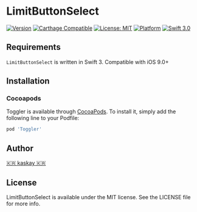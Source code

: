 # LimitButtonSelect
[![Version](https://img.shields.io/cocoapods/v/LimitButtonSelect.svg?style=flat)](http://cocoapods.org/pods/LimitButtonSelect)
[![Carthage Compatible](https://img.shields.io/badge/Carthage-compatible-4BC51D.svg?style=flat)](https://github.com/Carthage/Carthage)
[![License: MIT](https://img.shields.io/badge/license-MIT-blue.svg?style=flat)](https://github.com/younatics/Toggler/blob/master/LICENSE)
[![Platform](https://img.shields.io/cocoapods/p/LimitButtonSelect.svg?style=flat)](http://cocoapods.org/pods/LimitButtonSelect)
[![Swift 3.0](https://img.shields.io/badge/Swift-3.0-orange.svg?style=flat)](https://developer.apple.com/swift/)


## Requirements

`LimitButtonSelect` is written in Swift 3. Compatible with iOS 9.0+

## Installation

### Cocoapods

Toggler is available through [CocoaPods](http://cocoapods.org). To install
it, simply add the following line to your Podfile:

```ruby
pod 'Toggler'
```


## Author
[🇰🇷 kaskay 🇰🇷](https://github.com/kaskay)

## License
LimitButtonSelect is available under the MIT license. See the LICENSE file for more info.
